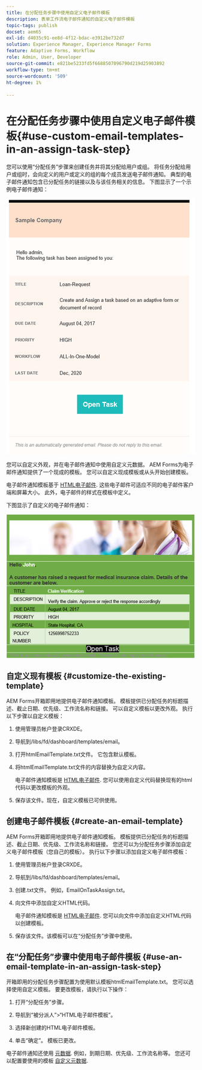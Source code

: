 ```yaml
---
title: 在分配任务步骤中使用自定义电子邮件模板
description: 表单工作流电子邮件通知的自定义电子邮件模板
topic-tags: publish
docset: aem65
exl-id: d4035c91-ee8d-4f12-bdac-e3912be732d7
solution: Experience Manager, Experience Manager Forms
feature: Adaptive Forms, Workflow
role: Admin, User, Developer
source-git-commit: e821be5233fd5f6688507096790d219d25903892
workflow-type: tm+mt
source-wordcount: '509'
ht-degree: 1%

---
```


# 在分配任务步骤中使用自定义电子邮件模板{#use-custom-email-templates-in-an-assign-task-step}

您可以使用“分配任务”步骤来创建任务并将其分配给用户或组。 将任务分配给用户或组时，会向定义的用户或定义的组的每个成员发送电子邮件通知。 典型的电子邮件通知包含已分配任务的链接以及与该任务相关的信息。 下图显示了一个示例电子邮件通知：

![使用现成模板发送电子邮件通知](do-not-localize/default_email_template_new.png)

您可以自定义外观，并在电子邮件通知中使用自定义元数据。 AEM Forms为电子邮件通知提供了一个现成的模板。 您可以自定义现成模板或从头开始创建模板。

电子邮件通知模板基于 [HTML电子邮件](https://en.wikipedia.org/wiki/HTML_email). 这些电子邮件可适应不同的电子邮件客户端和屏幕大小。 此外，电子邮件的样式在模板中定义。

下图显示了自定义的电子邮件通知：

![使用自定义模板的电子邮件通知](do-not-localize/customized-email.png)

## 自定义现有模板 {#customize-the-existing-template}

AEM Forms开箱即用地提供电子邮件通知模板。 模板提供已分配任务的标题描述、截止日期、优先级、工作流名称和链接。 可以自定义模板以更改外观。 执行以下步骤以自定义模板：

1. 使用管理员帐户登录CRXDE。

1. 导航到/libs/fd/dashboard/templates/email。

1. 打开htmlEmailTemplate.txt文件。 它包含默认模板。

1. 将htmlEmailTemplate.txt文件的内容替换为自定义内容。

   电子邮件通知模板是 [HTML电子邮件](https://en.wikipedia.org/wiki/HTML_email). 您可以使用自定义代码替换现有的html代码以更改模板的外观。

1. 保存该文件。现在，自定义模板已可供使用。

## 创建电子邮件模板 {#create-an-email-template}

AEM Forms开箱即用地提供电子邮件通知模板。 模板提供已分配任务的标题描述、截止日期、优先级、工作流名称和链接。 您还可以为分配任务步骤添加自定义电子邮件模板（您自己的模板）。 执行以下步骤以添加自定义电子邮件模板：

1. 使用管理员帐户登录CRXDE。

1. 导航到/libs/fd/dashboard/templates/email。

1. 创建.txt文件。 例如，EmailOnTaskAssign.txt。

1. 向文件中添加自定义HTML代码。

   电子邮件通知模板是 [HTML电子邮件](https://en.wikipedia.org/wiki/HTML_email). 您可以向文件中添加自定义HTML代码以创建模板。

1. 保存该文件。该模板可以在“分配任务”步骤中使用。

## 在“分配任务”步骤中使用电子邮件模板 {#use-an-email-template-in-an-assign-task-step}

开箱即用的分配任务步骤配置为使用默认模板htmlEmailTemplate.txt。 您可以选择使用自定义模板。 要更改模板，请执行以下操作：

1. 打开“分配任务”步骤。

1. 导航到“被分派人”>“HTML电子邮件模板”。

1. 选择新创建的HTML电子邮件模板。

1. 单击“确定”。 模板已更改。

电子邮件通知还使用 [元数据](../../forms/using/use-metadata-in-email-notifications.md). 例如，到期日期、优先级、工作流名称等。 您还可以配置要使用的模板 [自定义元数据](../../forms/using/use-metadata-in-email-notifications.md#using-custom-metadata-in-an-email-notification).
